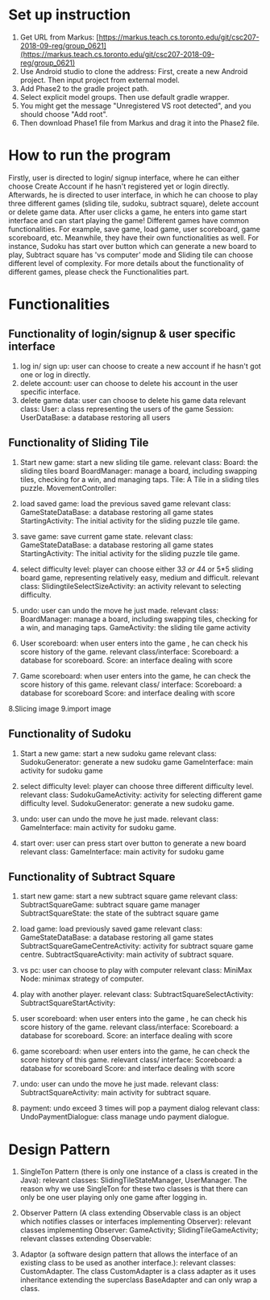 # Set up instruction
1. Get URL from Markus: [https://markus.teach.cs.toronto.edu/git/csc207-2018-09-reg/group_0621](https://markus.teach.cs.toronto.edu/git/csc207-2018-09-reg/group_0621)
2. Use Android studio to clone the address:
First, create a new Android project. Then input project from external model.
3. Add Phase2 to the gradle project path.
4. Select explicit model groups. Then use default gradle wrapper.
5. You might get the message "Unregistered VS root detected", and you should choose "Add root".
6. Then download Phase1 file from Markus and drag it into the Phase2 file.


# How to run the program
Firstly, user is directed to login/ signup interface, where he can either choose Create Account if he hasn't registered yet or login directly. Afterwards, he is directed to user interface, in which he can choose to play three different games (sliding tile, sudoku, subtract square), delete account or delete game data. After user clicks a game, he enters into game start interface and can start playing the game! Different games have common functionalities. For example, save game, load game, user scoreboard, game scoreboard, etc. Meanwhile, they have their own functionalities as well. For instance, Sudoku has start over button which can generate a new board to play, Subtract square has 'vs computer' mode and Sliding tile can choose different level of complexity. For more details about the functionality of different games, please check the Functionalities part.


# Functionalities
## Functionality of login/signup & user specific interface
1. log in/ sign up: user can choose to create a new account if he hasn't got one or log in directly.
2. delete account: user can choose to delete his account in the user specific interface.
3. delete game data: user can choose to delete his game data
relevant class: 
User: a class representing the users of the game
Session:
UserDataBase: a database restoring all users

## Functionality of Sliding Tile
1. Start new game: start a new sliding tile game.
relevant class:
Board: the sliding tiles board
BoardManager: manage a board, including swapping tiles, checking for a win, and managing taps.
Tile: A Tile in a sliding tiles puzzle.
MovementController:

2. load saved game: load the previous saved game
relevant class:
GameStateDataBase: a database restoring all game states
StartingActivity: The initial activity for the sliding puzzle tile game.

3. save game: save current game state.
relevant class:
GameStateDataBase: a database restoring all game states
StartingActivity: The initial activity for the sliding puzzle tile game.

4. select difficulty level: player can choose either 3*3 or 4*4 or 5*5 sliding board game, representing relatively easy, medium and difficult. 
relevant class: 
SlidingtileSelectSizeActivity: an activity relevant to selecting difficulty.

5. undo: user can undo the move he just made.
relevant class:
BoardManager: manage a board, including swapping tiles, checking for a win, and managing taps.
GameActivity: the sliding tile game activity

6. User scoreboard: when user enters into the game , he can check his score history of the game.
relevant class/interface:
Scoreboard: a database for scoreboard.
Score: an interface dealing with score

7. Game scoreboard: when user enters into the game, he can check the score history of this game.
relevant class/ interface:
Scoreboard: a database for scoreboard
Score: and interface dealing with score

8.Slicing image
9.import image


## Functionality of Sudoku
1. Start a new game: start a new sudoku game
relevant class:
SudokuGenerator: generate a new sudoku game
GameInterface: main activity for sudoku game


2. select difficulty level: player can choose three different difficulty level.
relevant class: 
SudokuGameActivity: activity for selecting different game difficulty level.
SudokuGenerator: generate a new sudoku game.

3. undo: user can undo the move he just made.
relevant class: 
GameInterface: main activity for sudoku game.

4. start over: user can press start over button to generate a new board
relevant class:
GameInterface: main activity for sudoku game

## Functionality of Subtract Square
1. start new game: start a new subtract square game
relevant class: 
SubtractSquareGame: subtract square game manager
SubtractSquareState: the state of the subtract square game

2. load game: load previously saved game
relevant class: 
GameStateDataBase: a database restoring all game states
SubtractSquareGameCentreActivity: activity for subtract square game centre.
SubtractSquareActivity: main activity of subtract square.

3. vs pc: user can choose to play with computer
relevant class:
MiniMax Node: minimax strategy of computer.

4. play with another player.
relevant class:
SubtractSquareSelectActivity: 
SubtractSquareStartActivity:

5. user scoreboard: when user enters into the game , he can check his score history of the game.
relevant class/interface:
Scoreboard: a database for scoreboard.
Score: an interface dealing with score

6. game scoreboard: when user enters into the game, he can check the score history of this game.
relevant class/ interface:
Scoreboard: a database for scoreboard
Score: and interface dealing with score

7. undo: user can undo the move he just made.
relevant class: 
SubtractSquareActivity: main activity for subtract square.

8. payment: undo exceed 3 times will pop a payment dialog
relevant class:
UndoPaymentDialogue: class manage undo payment dialogue.


# Design Pattern
1. SingleTon Pattern (there is only one instance of a class is created in the Java):
relevant classes: SlidingTileStateManager, UserManager. The reason why we use SingleTon for these two classes is that there can only be one user playing only one game after logging in.

2. Observer Pattern (A class extending Observable class is an object which notifies classes or interfaces implementing Observer):
relevant classes implementing Observer: GameActivity; SlidingTileGameActivity;
relevant classes extending Observable: 

3. Adaptor (a software design pattern that allows the interface of an existing class to be used as another interface.):
relevant classes: CustomAdapter.  The class CustomAdapter
is a class adapter as it uses inheritance extending the superclass BaseAdapter and can only wrap a class.